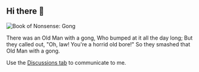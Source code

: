 ## Hi there 👋

![Book of Nonsense: Gong](https://upload.wikimedia.org/wikipedia/commons/thumb/d/db/Edward_Lear_A_Book_of_Nonsense_08.jpg/330px-Edward_Lear_A_Book_of_Nonsense_08.jpg)

There was an Old Man with a gong,
Who bumped at it all the day long;
	But they called out, "Oh, law!
	You're a horrid old bore!"
So they smashed that Old Man with a gong.

Use the [Discussions tab](https://github.com/rvc11main/rvc11main/discussions) to communicate to me.
